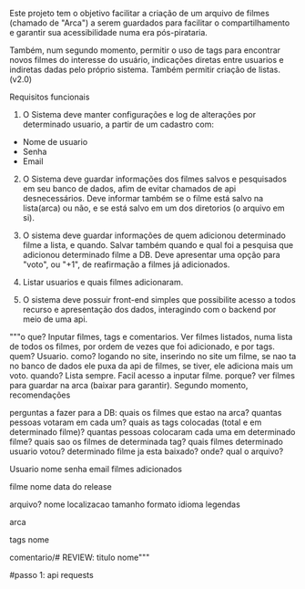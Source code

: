 
Este projeto tem o objetivo facilitar a criação de um arquivo de filmes (chamado de "Arca") a serem guardados para facilitar o compartilhamento e garantir sua acessibilidade numa era pós-pirataria.

Também, num segundo momento, permitir o  uso de tags para encontrar novos filmes do interesse do usuário, indicações diretas entre usuarios e indiretas dadas pelo próprio sistema. Também permitir criação de listas. (v2.0)

Requisitos funcionais

1. O Sistema deve manter configurações e log de alterações por determinado usuario, a partir de um cadastro com:
* Nome de usuario
* Senha
* Email

2. O Sistema deve guardar informações dos filmes salvos e pesquisados em seu banco de dados, afim de evitar chamados de api desnecessários. Deve informar também se o filme está salvo na lista(arca) ou não, e se está salvo em um dos diretorios (o arquivo em si).



3. O sistema deve guardar informações de quem adicionou determinado filme a lista, e quando. Salvar também quando e qual foi a pesquisa que adicionou determinado filme a DB. Deve apresentar uma opção para "voto", ou "+1", de reafirmação a filmes já adicionados. 

4. Listar usuarios e quais filmes adicionaram.

5. O sistema deve possuir front-end simples que possibilite acesso a todos recurso e apresentação dos dados, interagindo com o backend por meio de uma api.



"""o que? Inputar filmes, tags e comentarios. Ver filmes listados, numa lista de todos os filmes, por ordem de vezes que foi adicionado, e por tags.
quem? Usuario.
como? logando no site, inserindo no site um filme, se nao ta no banco de dados ele puxa da api de filmes, se tiver, ele adiciona mais um voto.
quando? Lista sempre. Facil acesso a inputar filme.
porque? ver filmes para guardar na arca (baixar para garantir). Segundo momento, recomendações



perguntas a fazer para a DB:
quais os filmes que estao na arca? quantas pessoas votaram em cada um?
quais as tags colocadas (total e em determinado filme)? quantas pessoas colocaram cada uma em determinado filme?
quais sao os filmes de determinada tag?
quais filmes determinado usuario votou?
determinado filme ja esta baixado? onde? qual o arquivo?



Usuario
nome
senha
email
filmes adicionados


filme
nome
data do release


arquivo?
nome
localizacao
tamanho
formato
idioma
legendas

arca

tags
nome


comentario/# REVIEW:
titulo
nome"""



#passo 1: api requests
